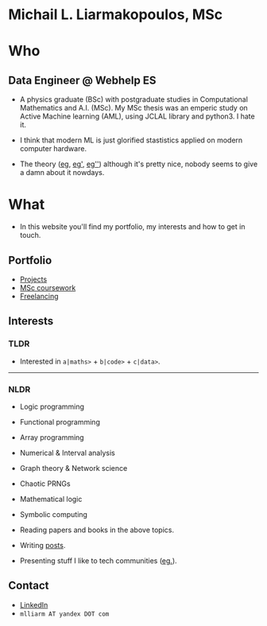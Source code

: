 # Michail L. Liarmakopoulos, MSc

# Who

## Data Engineer @ Webhelp ES

- A physics graduate (BSc) with postgraduate studies in Computational Mathematics and A.I. (MSc). My MSc thesis was an emperic study on Active Machine learning (AML), using JCLAL library and python3. I hate it.

- I think that modern ML is just glorified stastistics applied on modern computer hardware.

- The theory ([eg](https://en.wikipedia.org/wiki/Vapnik%E2%80%93Chervonenkis_dimension), [eg'](https://en.wikipedia.org/wiki/Probably_approximately_correct_learning), [eg''](https://en.wikipedia.org/wiki/Statistical_learning_theory)) although it's pretty nice, nobody seems to give a damn about it nowdays.

# What

- In this website you'll find my portfolio, my interests and how to get in touch.

## Portfolio

- [Projects](port/projects.md)
- [MSc coursework](port/msc-coursework.md)
- [Freelancing](port/freelancing.md)

## Interests

### TLDR
- Interested in `a|maths>` + `b|code>` + `c|data>`.

---
### NLDR
- Logic programming
- Functional programming
- Array programming

- Numerical & Interval analysis
- Graph theory & Network science
- Chaotic PRNGs
- Mathematical logic
- Symbolic computing

- Reading papers and books in the above topics.
- Writing [posts](https://gist.github.com/mlliarm/0b48f20f08e4912c65328789baf8c983).
- Presenting stuff I like to tech communities ([eg.](https://mlliarm.github.io/apl-in-bcn/)).

## Contact

- [LinkedIn](https://www.linkedin.com/in/mlliarm/)
- `mlliarm ΑΤ yandex DΟΤ com`